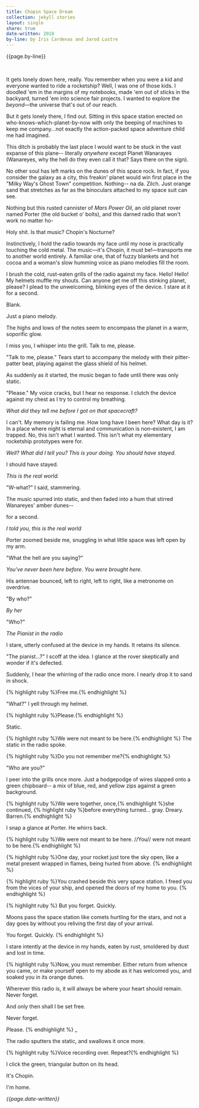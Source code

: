 ```yaml
---
title: Chopin Space Dream
collection: jekyll stories
layout: single
share: true
date-written: 2018
by-line: by Iris Cardenas and Jarod Lustre
---
```

{{page.by-line}} 

&nbsp;
&nbsp;


<p>
It gets lonely down here, really. You remember when you were a kid and everyone wanted to ride a rocketship? Well, I was one of those kids. I doodled 'em in the margins of my notebooks, made 'em out of sticks in the backyard, turned 'em into science fair projects. I wanted to explore the <em>beyond</em>—the universe that's out of our reach. 
</p>

<p>
But it gets lonely there, I find out. Sitting in this space station erected on who-knows-which-planet-by-now with only the beeping of machines to keep me company...not exactly the action-packed space adventure child me had imagined.
</p>

<p>
This ditch is probably the last place I would want to be stuck in the vast expanse of this plane-- literally  <em>anywhere</em> except Planet Wanarayes (Wanareyes, why the hell do they even call it that? Says there on the sign).
</p>

<p>
No other soul has left marks on the dunes of this space rock. In fact, if you consider the galaxy as a city, this freakin' planet would win first place in the "Milky Way's Ghost Town" competition. Nothing-- na da. Zilch. Just orange sand that stretches as far as the binoculars attached to my space suit can see.
</p>

<p>
Nothing but this rusted cannister of <em>Mars Power Oil</em>, an old planet rover named Porter (the old bucket o' bolts), and this darned radio that won't work no matter ho-
</p>

<p>
Holy shit. Is that music? Chopin's Nocturne?
</p>

<p>
Instinctively, I hold the radio towards my face until my nose is practically touching the cold metal. The music—it's Chopin, it must be!—transports me to another world entirely. A familiar one, that of fuzzy blankets and hot cocoa and a woman's slow humming voice as piano melodies fill the room.
</p>

<p>
I brush the cold, rust-eaten grills of the radio against my face. Hello! Hello! My helmets muffle my shouts. Can anyone get me off this stinking planet, please? I plead to the unwelcoming, blinking eyes of the device.
I stare at it for a second.
</p>

<p>
Blank.
</p>

<p>
Just a piano melody.
</p>

<p>
The highs and lows of the notes seem to encompass the planet in a warm, soporific glow. 
</p>

<p>
I miss you, I whisper into the grill. Talk to me, please.
</p>

<p>
"Talk to me, please." Tears start to accompany the melody with their pitter-patter beat, playing against the glass shield of his helmet.
</p>


<p>
As suddenly as it started, the music began to fade until there was only static. 
</p>

<p>
"Please." My voice cracks, but I hear no response. I clutch the device against my chest as I try to control my breathing. 
</p>

<p>
<em>What did they tell me before I got on that spacecraft?</em>
</p>

<p>
I can't. My memory is failing me. How long have I been here? What day is it? In a place where night is eternal and communication is non-existent, I am trapped. No, this isn't what I wanted. This isn't what my elementary rocketship prototypes were for. 
</p>

<p>
<em>Well? What did I tell you? This is your doing. You should have stayed.</em>
</p>

<p>
I should have stayed.
</p>

<p>
<em>This is the real world.</em>
</p>



<p>
"W-what?" I said, stammering.
</p>

<p>
The music spurred into static, and then faded into a hum that stirred Wanareyes' amber dunes--
</p>

<p>
for a second.
</p>

<p>
<em>I told you, this is the real world</em>
</p>

<p>
Porter zoomed beside me, snuggling in what little space was left open by my arm. 
</p>

<p>
"What the hell are you saying?"
</p>

<p>
<em>You've never been here before. You were brought here.</em>
</p>

<p>
His antennae bounced, left to right, left to right, like a metronome on overdrive.
</p>

<p>
"By who?"
</p>

<p>
<em>By her</em>
</p>

<p>
"Who?"
</p>

<p>
<em>The Pianist in the radio</em>
</p>


<p>
I stare, utterly confused at the device in my hands. It retains its silence.
</p>

<p>
"The pianist...?" I scoff at the idea. I glance at the rover skeptically and wonder if it's defected.
</p>

<p>
Suddenly, I hear the whirring of the radio once more. I nearly drop it to sand in shock.
</p>

<p>
{% highlight ruby %}Free me.{% endhighlight %}
</p>

<p>
"What?" I yell through my helmet. 
</p>

<p>
{% highlight ruby %}Please.{% endhighlight %}
</p>

<p>
Static.
</p>

<p>
{% highlight ruby %}We were not meant to be here.{% endhighlight %} The static in the radio spoke.
</p>

<p>
{% highlight ruby %}Do you not remember me?{% endhighlight %}
</p>

<p>
"Who are you?"
</p>

<p>
I peer into the grills once more. Just a hodgepodge of wires slapped onto a green chipboard-- a mix of blue, red, and yellow zips against a green background.
</p>

<p>
{% highlight ruby %}We were together, once,{% endhighlight %}she continued, {% highlight ruby %}before everything turned... gray. Dreary. Barren.{% endhighlight %}
</p>

<p>
I snap a glance at Porter. He whirrs back.
</p>

<p>
{% highlight ruby %}We were not meant to be here. //You// were not meant to be here.{% endhighlight %}
</p>

<p>
{% highlight ruby %}One day, your rocket just tore the sky open, like a metal present wrapped in
flames, being hurled from above. {% endhighlight %}
</p>

<p>
{% highlight ruby %}You crashed beside this very space station. I freed you from the 
vices of your ship, and opened the doors of my home to you. {% endhighlight %}
</p>

{% highlight ruby %}
But you forget. Quickly.



Moons pass the space station like comets hurtling for the stars, and 
not a day goes by without you reliving the first day of your arrival.



You forget. Quickly.
{% endhighlight %}

<p>
I stare intently at the device in my hands, eaten by rust, smoldered by dust and lost in time.
</p>



{% highlight ruby %}Now, you must remember. Either return
 from whence you came, or make yourself open to my abode as it has welcomed you, 
 and soaked you in its orange dunes.



Wherever this radio is, it will always be where 
your heart should remain. Never forget. 




And only then shall I be set free.



Never forget.



Please.
{% endhighlight %}
_
<p>
The radio sputters the static, and swallows it once more.
</p>

<p>
{% highlight ruby %}Voice recording over. Repeat?{% endhighlight %}
</p>

<p>
I click the green, triangular button on its head.
</p>

<p>
It's Chopin.
</p>



<p>
I'm home.
</p>

<em> {{page.date-written}} </em>
